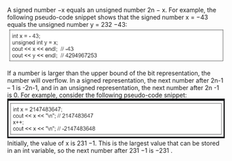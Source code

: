 A signed number −x equals an unsigned number 2n − x.
For example, the following pseudo-code snippet shows that the signed number 
x = −43 equals the unsigned number y = 232 −43: 
![Alt text](image.png)

If a number is larger than the upper bound of the bit representation, the number will overflow. In a signed representation, the next number after  2n-1 – 1 is -2n-1, and in an unsigned representation, the next number after  2n -1 is 0. For example, consider the following pseudo-code snippet:
![Alt text](image-1.png)
Initially, the value of x is 231 −1. This is the largest value that can be stored in an int variable, so the next number after 231 −1 is −231 .